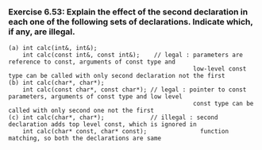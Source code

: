 ### Exercise 6.53: Explain the effect of the second declaration in each one of the following sets of declarations. Indicate which, if any, are illegal.
    (a) int calc(int&, int&);                   
        int calc(const int&, const int&);    // legal : parameters are reference to const, arguments of const type and 
                                                        low-level const type can be called with only second declaration not the first    
    (b) int calc(char*, char*);
        int calc(const char*, const char*); // legal : pointer to const parameters, arguments of const type and low level 
                                                        const type can be called with only second one not the first
    (c) int calc(char*, char*);             // illegal : second declaration adds top level const, which is ignored in     
        int calc(char* const, char* const);               function matching, so both the declarations are same